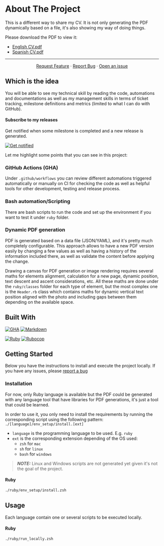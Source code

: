 # About The Project
This is a different way to share my CV. It is not only generating the PDF dynamically based on a file, it's also showing my way of doing things.

<p>Please download the PDF to view it:</p>
<ul>
    <li><a href="cv/ruby/cv_english.pdf">English CV.pdf</a></li>
    <li><a href="cv/ruby/cv_spanish.pdf">Spanish CV.pdf</a></li>
</ul>

---
<p align="center">
  <a href="https://github.com/RegFacu/CV/issues/new?labels=enhancement&template=1-feature_request.md">Request Feature</a>
  ·
  <a href="https://github.com/RegFacu/CV/issues/new?labels=bug&template=2-bug_report.md">Report Bug</a>
  ·
  <a href="https://github.com/RegFacu/CV/issues/new/choose">Open an issue</a>
</p>

## Which is the idea
You will be able to see my technical skill by reading the code, automations and documentations as well as my management skills in terms of ticket tracking, milestone definitions and metrics (limited to what I can do with GitHub).

#### Subscribe to my releases
Get notified when some milestone is completed and a new release is generated.

[![Get notified](docs/subscribe.gif)](https://github.com/RegFacu/CV/subscription)

Let me highlight some points that you can see in this project:

### GitHub Actions (GHA)
Under `.github/workflows` you can review different automations triggered automatically or manually on CI for checking the code as well as helpful tools for other development, testing and release process.

### Bash automation/Scripting
There are bash scripts to run the code and set up the environment if you want to test it under `ruby` folder.

### Dynamic PDF generation
PDF is generated based on a data file (JSON/YAML), and it's pretty much completely configurable. This approach allows to have a new PDF version easily by changing a few values as well as having a history of the information included there, as well as validate the content before applying the change.

Drawing a canvas for PDF generation or image rendering requires several maths for elements alignment, calculation for a new page, dynamic position, text descent and ascent considerations, etc. All these maths are done under the `ruby/classes` folder for each type of element, but the most complex one is the `Header.rb` class which contains maths for dynamic vertical text position aligned with the photo and including gaps between them depending on the available space.

## Built With

[![GHA][GHA]][GHA-url]
[![Markdown][Markdown]][Markdown-url]

[![Ruby][Ruby]][Ruby-url]
[![Rubocop][Rubocop]][Rubocop-url]

## Getting Started

Below you have the instructions to install and execute the project locally. If you have any issues, please <a href="https://github.com/RegFacu/CV/issues/new?labels=bug">report a bug</a>

### Installation

For now, only Ruby language is available but the PDF could be generated with any language tool that have libraries for PDF generations, it's just a tool that could be learned.

In order to use it, you only need to install the requirements by running the corresponding script using the following pattern:
`./[language]/env_setup/install.[ext]`

* `language` is the programming language to be used. E.g. `ruby`
* `ext` is the corresponding extension depending of the OS used:
  * `zsh` for `mac`
  * `sh` for `linux`
  * `bash` for `windows`

> **_NOTE:_**  Linux and Windows scripts are not generated yet given it's not the goal of the project.  

#### Ruby
```sh
./ruby/env_setup/install.zsh
```

## Usage

Each language contain one or several scripts to be executed locally.

#### Ruby
```sh
./ruby/run_locally.zsh
```

<!-- MARKDOWN LINKS & IMAGES -->
<!-- https://www.markdownguide.org/basic-syntax/#reference-style-links -->
[GHA]: https://img.shields.io/badge/GHA-2088FF?style=for-the-badge&logo=githubactions&logoColor=white
[GHA-url]: https://docs.github.com/en/actions
[Markdown]: https://img.shields.io/badge/Markdown-000000?style=for-the-badge&logo=markdown&logoColor=white
[Markdown-url]: https://www.markdownguide.org/
[Ruby]: https://img.shields.io/badge/Ruby-CC342D?style=for-the-badge&logo=Ruby&logoColor=white
[Ruby-url]: https://www.ruby-lang.org/en/
[Rubocop]: https://img.shields.io/badge/RuboCop-000000?style=for-the-badge&logo=RuboCop&logoColor=white
[Rubocop-url]: https://rubocop.org/
